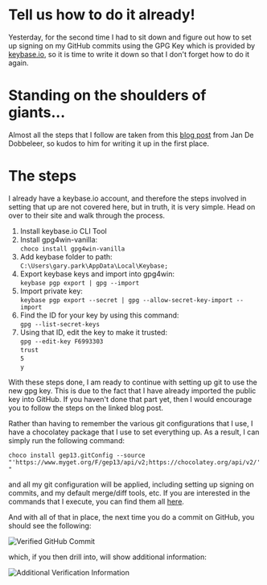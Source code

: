 ﻿---
Title: Signing GitHub Commits with Keybase.io
Published: 9/3/2017
Tags:
- Keybase
- GitHub
- Signing
- Commits
---

# Tell us how to do it already!

Yesterday, for the second time I had to sit down and figure out how to set up signing on my GitHub commits using the GPG Key which is provided by [keybase.io](https://keybase.io/), so it is time to write it down so that I don't forget how to do it again.

# Standing on the shoulders of giants...

Almost all the steps that I follow are taken from this [blog post](https://www.herebedragons.io/sign-commits-keybase) from Jan De Dobbeleer, so kudos to him for writing it up in the first place.

# The steps

I already have a keybase.io account, and therefore the steps involved in setting that up are not covered here, but in truth, it is very simple.  Head on over to their site and walk through the process.

1. Install keybase.io CLI Tool
1. Install gpg4win-vanilla:  
    `choco install gpg4win-vanilla`
1. Add keybase folder to path:  
    `C:\Users\gary.park\AppData\Local\Keybase;`
1. Export keybase keys and import into gpg4win:  
    `keybase pgp export | gpg --import`
1. Import private key:  
    `keybase pgp export --secret | gpg --allow-secret-key-import --import`
1. Find the ID for your key by using this command:  
    `gpg --list-secret-keys`
1. Using that ID, edit the key to make it trusted:  
    `gpg --edit-key F6993303`  
    `trust`  
    `5`  
    `y`  

With these steps done, I am ready to continue with setting up git to use the new gpg key.  This is due to the fact that I have already imported the public key into GitHub.  If you haven't done that part yet, then I would encourage you to follow the steps on the linked blog post.

Rather than having to remember the various git configurations that I use, I have a chocolatey package that I use to set everything up.  As a result, I can simply run the following command:

`choco install gep13.gitConfig --source "'https://www.myget.org/F/gep13/api/v2;https://chocolatey.org/api/v2/'"`

and all my git configuration will be applied, including setting up signing on commits, and my default merge/diff tools, etc.  If you are interested in the commands that I execute, you can find them all [here](https://github.com/gep13/ChocolateyPackages/blob/master/gep13.gitConfig/tools/ChocolateyInstall.ps1).

And with all of that in place, the next time you do a commit on GitHub, you should see the following:

![Verified GitHub Commit](https://gep13wpstorage.blob.core.windows.net/gep13/2017/03/09/verified-github-commit.png)

which, if you then drill into, will show additional information:

![Additional Verification Information](https://gep13wpstorage.blob.core.windows.net/gep13/2017/03/09/additional-verification-information.png)